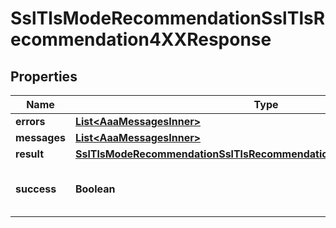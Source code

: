 

# SslTlsModeRecommendationSslTlsRecommendation4XXResponse


## Properties

| Name | Type | Description | Notes |
|------------ | ------------- | ------------- | -------------|
|**errors** | [**List&lt;AaaMessagesInner&gt;**](AaaMessagesInner.md) |  |  |
|**messages** | [**List&lt;AaaMessagesInner&gt;**](AaaMessagesInner.md) |  |  |
|**result** | [**SslTlsModeRecommendationSslTlsRecommendation200ResponseAllOfResult**](SslTlsModeRecommendationSslTlsRecommendation200ResponseAllOfResult.md) |  |  |
|**success** | **Boolean** | Whether the API call was successful |  |



